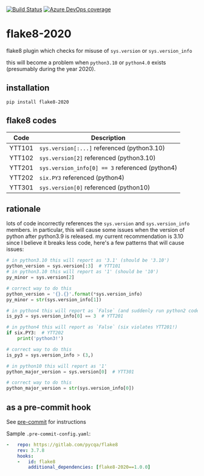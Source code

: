[![Build Status](https://dev.azure.com/asottile/asottile/_apis/build/status/asottile.flake8-2020?branchName=master)](https://dev.azure.com/asottile/asottile/_build/latest?definitionId=27&branchName=master)
[![Azure DevOps coverage](https://img.shields.io/azure-devops/coverage/asottile/asottile/27/master.svg)](https://dev.azure.com/asottile/asottile/_build/latest?definitionId=27&branchName=master)

flake8-2020
===========

flake8 plugin which checks for misuse of `sys.version` or `sys.version_info`

this will become a problem when `python3.10` or `python4.0` exists (presumably
during the year 2020).

## installation

`pip install flake8-2020`

## flake8 codes

| Code   | Description                                     |
|--------|-------------------------------------------------|
| YTT101 | `sys.version[:...]` referenced (python3.10)     |
| YTT102 | `sys.version[2]` referenced (python3.10)        |
| YTT201 | `sys.version_info[0] == 3` referenced (python4) |
| YTT202 | `six.PY3` referenced (python4)                  |
| YTT301 | `sys.version[0]` referenced (python10)          |

## rationale

lots of code incorrectly references the `sys.version` and `sys.version_info`
members.  in particular, this will cause some issues when the version of python
after python3.9 is released.  my current recommendation is 3.10 since I believe
it breaks less code, here's a few patterns that will cause issues:

```python
# in python3.10 this will report as '3.1' (should be '3.10')
python_version = sys.version[:3]  # YTT101
# in python3.10 this will report as '1' (should be '10')
py_minor = sys.version[2]

# correct way to do this
python_version = '{}.{}'.format(*sys.version_info)
py_minor = str(sys.version_info[1])
```

```python
# in python4 this will report as `False` (and suddenly run python2 code!)
is_py3 = sys.version_info[0] == 3  # YTT201

# in python4 this will report as `False` (six violates YTT201!)
if six.PY3:  # YTT202
    print('python3!')

# correct way to do this
is_py3 = sys.version_info > (3,)
```

```python
# in python10 this will report as '1'
python_major_version = sys.version[0]  # YTT301

# correct way to do this
python_major_version = str(sys.version_info[0])
```

## as a pre-commit hook

See [pre-commit](https://github.com/pre-commit/pre-commit) for instructions

Sample `.pre-commit-config.yaml`:

```yaml
-   repo: https://gitlab.com/pycqa/flake8
    rev: 3.7.8
    hooks:
    -   id: flake8
        additional_dependencies: [flake8-2020==1.0.0]
```

